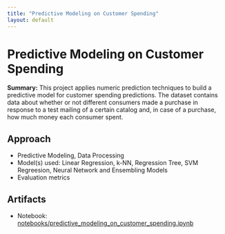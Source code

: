 ```yaml
---
title: "Predictive Modeling on Customer Spending"
layout: default
---
```


# Predictive Modeling on Customer Spending
**Summary:** This project applies numeric prediction techniques to build a predictive model for customer spending predictions. The dataset contains data about whether or not different consumers made a purchase in response to a test mailing of a certain catalog and, in case of a purchase, how much money each consumer spent.

## Approach
- Predictive Modeling, Data Processing
- Model(s) used: Linear Regression, k-NN, Regression Tree, SVM Regreesion, Neural Network and Ensembling Models
- Evaluation metrics

## Artifacts
- Notebook: [notebooks/predictive_modeling_on_customer_spending.ipynb](notebooks/predictive_modeling_on_customer_spending.ipynb)
